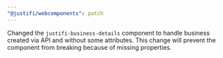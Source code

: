 ```yaml
---
"@justifi/webcomponents": patch
---
```


Changed the `justifi-business-details` component to handle business created via API and without some attributes. This change will prevent the component from breaking because of missing properties.
